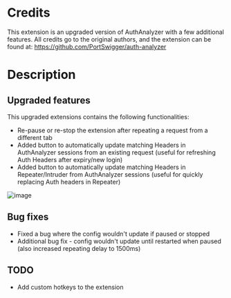 # Credits 

This extension is an upgraded version of AuthAnalyzer with a few additional features.
All credits go to the original authors, and the extension can be found at: https://github.com/PortSwigger/auth-analyzer

# Description

## Upgraded features

This upgraded extensions contains the following functionalities:
- Re-pause or re-stop the extension after repeating a request from a different tab
- Added button to automatically update matching Headers in AuthAnalyzer sessions from an existing request (useful for refreshing Auth Headers after expiry/new login)
- Added button to automatically update matching Headers in Repeater/Intruder from AuthAnalyzer sessions (useful for quickly replacing Auth headers in Repeater)

![image](https://github.com/user-attachments/assets/d0e71fe9-71fa-4074-9c79-115c5e01dfc6)

## Bug fixes

- Fixed a bug where the config wouldn't update if paused or stopped
- Additional bug fix - config wouldn't update until restarted when paused (also increased repeating delay to 1500ms)


## TODO

- Add custom hotkeys to the extension

